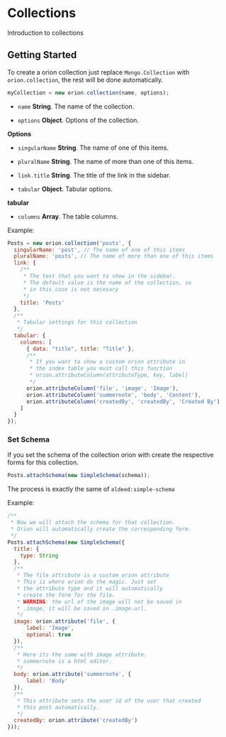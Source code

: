 # Collections

Introduction to collections

## Getting Started

To create a orion collection just replace ```Mongo.Collection``` with 
```orion.collection```, the rest will be done automatically.

```js
myCollection = new orion.collection(name, options);
```

- ```name``` **String**. The name of the collection.

- ```options``` **Object**. Options of the collection.

**Options**

- ```singularName``` **String**. The name of one of this items.

- ```pluralName``` **String**. The name of more than one of this items.

- ```link.title``` **String**. The title of the link in the sidebar.

- ```tabular``` **Object**. Tabular options.

**tabular**

- ```columns``` **Array**. The table columns.


Example:

```js
Posts = new orion.collection('posts', {
  singularName: 'post', // The name of one of this items
  pluralName: 'posts', // The name of more than one of this items
  link: {
    /**
     * The text that you want to show in the sidebar.
     * The default value is the name of the collection, so
     * in this case is not necesary
     */
    title: 'Posts' 
  },
  /**
   * Tabular settings for this collection
   */
  tabular: {
    columns: [
      { data: "title", title: "Title" },
      /**
       * If you want to show a custom orion attribute in
       * the index table you must call this function
       * orion.attributeColumn(attributeType, key, label)
       */
      orion.attributeColumn('file', 'image', 'Image'),
      orion.attributeColumn('summernote', 'body', 'Content'),
      orion.attributeColumn('createdBy', 'createdBy', 'Created By')
    ]
  }
});
```

### Set Schema

If you set the schema of the collection orion with create the respective forms
for this collection.

```js
Posts.attachSchema(new SimpleSchema(schema));
```

The process is exactly the same of ```aldeed:simple-schema```

Example:

```js
/**
 * Now we will attach the schema for that collection.
 * Orion will automatically create the corresponding form.
 */
Posts.attachSchema(new SimpleSchema({
  title: {
    type: String
  },
  /**
   * The file attribute is a custom orion attribute
   * This is where orion do the magic. Just set 
   * the attribute type and it will automatically
   * create the form for the file.
   * WARNING: the url of the image will not be saved in
   * .image, it will be saved in .image.url.
   */
  image: orion.attribute('file', {
      label: 'Image',
      optional: true
  }),
  /**
   * Here its the same with image attribute.
   * summernote is a html editor.
   */
  body: orion.attribute('summernote', {
      label: 'Body'
  }),
  /**
   * This attribute sets the user id of the user that created 
   * this post automatically.
   */
  createdBy: orion.attribute('createdBy') 
}));
```
